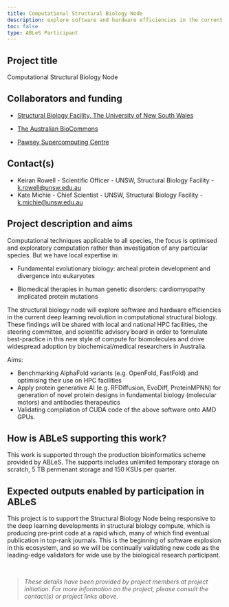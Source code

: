 ```yaml
---
title: Computational Structural Biology Node
description: explore software and hardware efficiencies in the current deep learning revolution in computational structural biology.
toc: false
type: ABLeS Participant
---
```


## Project title

Computational Structural Biology Node

## Collaborators and funding


- [Structural Biology Facility, The University of New South Wales](https://www.analytical.unsw.edu.au/facilities/sbf)

- [The Australian BioCommons](https://www.biocommons.org.au/)

- [Pawsey Supercomputing Centre](https://pawsey.org.au/)

## Contact(s)

- Keiran Rowell - Scientific Officer - UNSW, Structural Biology Facility - <k.rowell@unsw.edu.au>
- Kate Michie - Chief Scientist - UNSW, Structural Biology Facility - <k.michie@unsw.edu.au>

## Project description and aims

Computational techniques applicable to all species, the focus is optimised and exploratory computation rather than investigation of any particular species. But we have local expertise in: 

- Fundamental evolutionary biology: archeal protein development and divergence into eukaryotes  

- Biomedical therapies in human genetic disorders:  cardiomyopathy implicated protein mutations 


The structural biology node will explore software and hardware efficiencies in the current deep learning revolution in computational structural biology. 
These findings will be shared with local and national HPC facilities, the steering committee, and scientific advisory board in order to formulate best-practice in this new style of compute for biomolecules and drive widespread adoption by biochemical/medical researchers in Australia.   


Aims:  
-  Benchmarking AlphaFold variants (e.g. OpenFold, FastFold) and optimising their use on HPC facilities 
- Apply protein generative AI (e.g. RFDiffusion, EvoDiff, ProteinMPNN) for generation of novel protein designs in fundamental biology (molecular motors) and antibodies therapeutics  
- Validating compilation of CUDA code of the above software onto AMD GPUs.

## How is ABLeS supporting this work?

This work is supported through the production bioinformatics scheme provided by ABLeS. The supports includes unlimited temporary storage on scratch, 5 TB permenant storage and 150 KSUs per quarter.


## Expected outputs enabled by participation in ABLeS

This project is to support the Structural Biology Node being responsive to the deep learning developments in structural biology compute, which is producing pre-print code at a rapid which, many of which find eventual publication in top-rank journals. This is the beginning of software explosion in this ecosystem, and so we will be continually validating new code as the leading-edge validators for wide use by the biological research participant.  


<br/>

> *These details have been provided by project members at project initiation. For more information on the project, please consult the contact(s) or project links above.*
